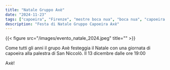 ```yaml
---
title: "Natale Gruppo Axè"
date: "2024-11-23"
tags: ["capoeira", "Firenze", "mestre boca nua", "boca nua", "capoeira axè", "zumbi", "roda"]
description: "Festa di Natale Gruppo Capoeira Axè"
---
```


{{< figure src="/images/evento_natale_2024.jpeg" title="" >}}

Come tutti gli anni il grupo Axè festeggia il Natale
con una giornata di capoeira alla palestra di San Niccolò.
Il 13 dicembre dalle ore 19:00

Axè!
